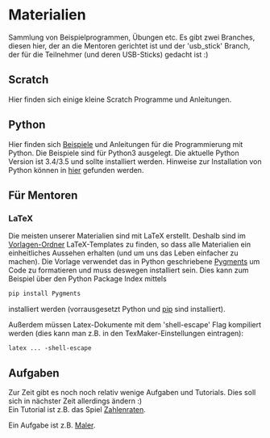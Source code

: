 # Materialien
Sammlung von Beispielprogrammen, Übungen etc. Es gibt zwei Branches, diesen hier,
 der an die Mentoren gerichtet ist und der 'usb_stick' Branch, der für die Teilnehmer (und deren USB-Sticks) gedacht ist :)

## Scratch
Hier finden sich einige kleine Scratch Programme und Anleitungen.

## Python  
Hier finden sich [Beispiele][bsp] und Anleitungen für die Programmierung mit Python. Die Beispiele sind für Python3 ausgelegt. Die aktuelle Python Version ist 3.4/3.5 und sollte installiert werden.
Hinweise zur Installation von Python können in [hier][python_install] gefunden werden.


## Für Mentoren

### LaTeX
Die meisten unserer Materialien sind mit LaTeX erstellt. Deshalb sind im [Vorlagen-Ordner][vorlagen] LaTeX-Templates zu finden,
 so dass alle Materialien ein einheitliches Aussehen erhalten (und um uns das Leben einfacher zu machen).
Die Vorlage verwendet das in Python geschriebene [Pygments](http://pygments.org/) um Code zu formatieren und muss deswegen installiert sein. Dies kann zum Beispiel über den Python Package Index mittels
```python
pip install Pygments
```
installiert werden (vorrausgesetzt Python und [pip](https://pip.pypa.io/en/latest/installing.html) sind installiert).  

Außerdem müssen Latex-Dokumente mit dem 'shell-escape' Flag kompiliert werden (dies kann man z.B. in den TexMaker-Einstellungen eintragen):
```
latex ... -shell-escape
```


## Aufgaben
Zur Zeit gibt es noch noch relativ wenige Aufgaben und Tutorials. Dies soll sich in nächster Zeit allerdings ändern :)  
Ein Tutorial ist z.B. das Spiel [Zahlenraten](z_raten).  

Ein Aufgabe ist z.B. [Maler][maler].

[python_install]: https://github.com/coderdojoka/Materialien/raw/master/Installation/installation_python.pdf
[vorlagen]: https://github.com/coderdojoka/Materialien/raw/master/Vorlagen
[bsp]: https://github.com/coderdojoka/Materialien/raw/master/Python/Beispiele
[z_raten]: https://github.com/coderdojoka/Materialien/raw/master//Python/Grundlagen/Aufgaben/Zahlenraten/zahlenraten.pdf
[maler]: https://github.com/coderdojoka/Materialien/raw/master/Python/Fortschritte/Aufgaben/maler.pdf